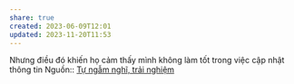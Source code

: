 ```yaml
---
share: true
created: 2023-06-09T12:01
updated: 2023-11-20T11:53
---
```

Nhưng điều đó khiến họ cảm thấy mình không làm tốt trong việc cập nhật thông tin
Nguồn:: [Tự ngẫm nghĩ, trải nghiệm](../../%CE%9E%20Ngu%E1%BB%93n/T%E1%BB%B1%20ng%E1%BA%ABm%20ngh%C4%A9,%20tr%E1%BA%A3i%20nghi%E1%BB%87m.md)
